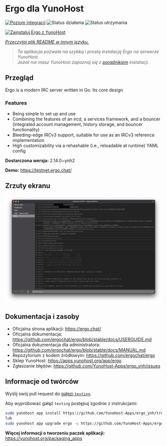 <!--
To README zostało automatycznie wygenerowane przez <https://github.com/YunoHost/apps/tree/master/tools/readme_generator>
Nie powinno być ono edytowane ręcznie.
-->

# Ergo dla YunoHost

[![Poziom integracji](https://apps.yunohost.org/badge/integration/ergo)](https://ci-apps.yunohost.org/ci/apps/ergo/)
![Status działania](https://apps.yunohost.org/badge/state/ergo)
![Status utrzymania](https://apps.yunohost.org/badge/maintained/ergo)

[![Zainstaluj Ergo z YunoHost](https://install-app.yunohost.org/install-with-yunohost.svg)](https://install-app.yunohost.org/?app=ergo)

*[Przeczytaj plik README w innym języku.](./ALL_README.md)*

> *Ta aplikacja pozwala na szybką i prostą instalację Ergo na serwerze YunoHost.*  
> *Jeżeli nie masz YunoHost zapoznaj się z [poradnikiem](https://yunohost.org/install) instalacji.*

## Przegląd

Ergo is a modern IRC server written in Go. Its core design 

### Features

- Being simple to set up and use
- Combining the features of an ircd, a services framework, and a bouncer (integrated account management, history storage, and bouncer functionality)
- Bleeding-edge IRCv3 support, suitable for use as an IRCv3 reference implementation
- High customizability via a rehashable (i.e., reloadable at runtime) YAML config



**Dostarczona wersja:** 2.14.0~ynh2

**Demo:** <https://testnet.ergo.chat/>

## Zrzuty ekranu

![Zrzut ekranu z Ergo](./doc/screenshots/textual.jpg)

## Dokumentacja i zasoby

- Oficjalna strona aplikacji: <https://ergo.chat/>
- Oficjalna dokumentacja: <https://github.com/ergochat/ergo/blob/stable/docs/USERGUIDE.md>
- Oficjalna dokumentacja dla administratora: <https://github.com/ergochat/ergo/blob/stable/docs/MANUAL.md>
- Repozytorium z kodem źródłowym: <https://github.com/ergochat/ergo>
- Sklep YunoHost: <https://apps.yunohost.org/app/ergo>
- Zgłaszanie błędów: <https://github.com/YunoHost-Apps/ergo_ynh/issues>

## Informacje od twórców

Wyślij swój pull request do [gałęzi `testing`](https://github.com/YunoHost-Apps/ergo_ynh/tree/testing).

Aby wypróbować gałąź `testing` postępuj zgodnie z instrukcjami:

```bash
sudo yunohost app install https://github.com/YunoHost-Apps/ergo_ynh/tree/testing --debug
lub
sudo yunohost app upgrade ergo -u https://github.com/YunoHost-Apps/ergo_ynh/tree/testing --debug
```

**Więcej informacji o tworzeniu paczek aplikacji:** <https://yunohost.org/packaging_apps>
